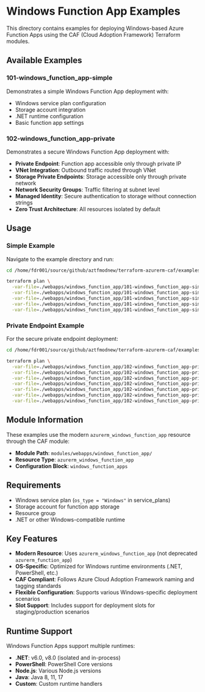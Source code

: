 # Windows Function App Examples

This directory contains examples for deploying Windows-based Azure Function Apps using the CAF (Cloud Adoption Framework) Terraform modules.

## Available Examples

### 101-windows_function_app-simple

Demonstrates a simple Windows Function App deployment with:

- Windows service plan configuration
- Storage account integration
- .NET runtime configuration
- Basic function app settings

### 102-windows_function_app-private

Demonstrates a secure Windows Function App deployment with:

- **Private Endpoint**: Function app accessible only through private IP
- **VNet Integration**: Outbound traffic routed through VNet  
- **Storage Private Endpoints**: Storage accessible only through private network
- **Network Security Groups**: Traffic filtering at subnet level
- **Managed Identity**: Secure authentication to storage without connection strings
- **Zero Trust Architecture**: All resources isolated by default

## Usage

### Simple Example

Navigate to the example directory and run:

```bash
cd /home/fdr001/source/github/aztfmodnew/terraform-azurerm-caf/examples

terraform plan \
  -var-file=./webapps/windows_function_app/101-windows_function_app-simple/resource_groups.tfvars \
  -var-file=./webapps/windows_function_app/101-windows_function_app-simple/service_plans.tfvars \
  -var-file=./webapps/windows_function_app/101-windows_function_app-simple/storage_accounts.tfvars \
  -var-file=./webapps/windows_function_app/101-windows_function_app-simple/windows_function_apps.tfvars \
  -var-file=./webapps/windows_function_app/101-windows_function_app-simple/configuration.tfvars
```

### Private Endpoint Example

For the secure private endpoint deployment:

```bash
cd /home/fdr001/source/github/aztfmodnew/terraform-azurerm-caf/examples

terraform plan \
  -var-file=./webapps/windows_function_app/102-windows_function_app-private/resource_groups.tfvars \
  -var-file=./webapps/windows_function_app/102-windows_function_app-private/service_plans.tfvars \
  -var-file=./webapps/windows_function_app/102-windows_function_app-private/storage_accounts.tfvars \
  -var-file=./webapps/windows_function_app/102-windows_function_app-private/networking.tfvars \
  -var-file=./webapps/windows_function_app/102-windows_function_app-private/private_endpoints.tfvars \
  -var-file=./webapps/windows_function_app/102-windows_function_app-private/windows_function_apps.tfvars \
  -var-file=./webapps/windows_function_app/102-windows_function_app-private/configuration.tfvars
```

## Module Information

These examples use the modern `azurerm_windows_function_app` resource through the CAF module:

- **Module Path**: `modules/webapps/windows_function_app/`
- **Resource Type**: `azurerm_windows_function_app`
- **Configuration Block**: `windows_function_apps`

## Requirements

- Windows service plan (`os_type = "Windows"` in service_plans)
- Storage account for function app storage
- Resource group
- .NET or other Windows-compatible runtime

## Key Features

- **Modern Resource**: Uses `azurerm_windows_function_app` (not deprecated `azurerm_function_app`)
- **OS-Specific**: Optimized for Windows runtime environments (.NET, PowerShell, etc.)
- **CAF Compliant**: Follows Azure Cloud Adoption Framework naming and tagging standards
- **Flexible Configuration**: Supports various Windows-specific deployment scenarios
- **Slot Support**: Includes support for deployment slots for staging/production scenarios

## Runtime Support

Windows Function Apps support multiple runtimes:

- **.NET**: v6.0, v8.0 (isolated and in-process)
- **PowerShell**: PowerShell Core versions
- **Node.js**: Various Node.js versions
- **Java**: Java 8, 11, 17
- **Custom**: Custom runtime handlers
